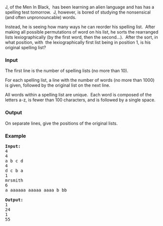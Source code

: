<p>J, of the Men In Black,&nbsp; has been learning an alien language and has has a spelling test tomorrow.&nbsp; J, however, is bored of studying the nonsensical (and often unpronouncable) words.</p>
<p>Instead, he is seeing how many ways he can reorder his spelling list.&nbsp; After making all possible permutations of word on his list, he sorts the rearranged lists lexiographically (by the first word, then the second...).&nbsp; After the sort, in what position, with&nbsp; the lexiographically first list being in position 1, is his original spelling list?</p>
<h3>Input</h3>
<p>The first line is the number of spelling lists (no more than 10).</p>
<p>For each spelling list, a line with the number of words (no more than 1000) is given, followed by the original list on the next line.</p>
<p>All words within a spelling list are unique.&nbsp; Each word is composed of the letters a-z, is fewer than 100 characters, and is followed by a single space.</p>
<h3>Output</h3>
<p>On separate lines, give the positions of the original lists.</p>
<h3>Example</h3>
<pre><strong>Input:</strong><br>4<br>4<br>a b c d <br>4<br>d c b a <br>1<br>mrsmith <br>6<br>a aaaaaa aaaaa aaaa b bb <br><br><strong>Output:</strong><br>1<br>24<br>1<br>55<br></pre>